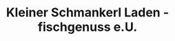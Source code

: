 ---
title: "Kleiner Schmankerl Laden - fischgenuss e.U."
url: /korneuburg/kleiner-schmankerl-laden-fischgenuss-e-u/
shop: Fisch
---